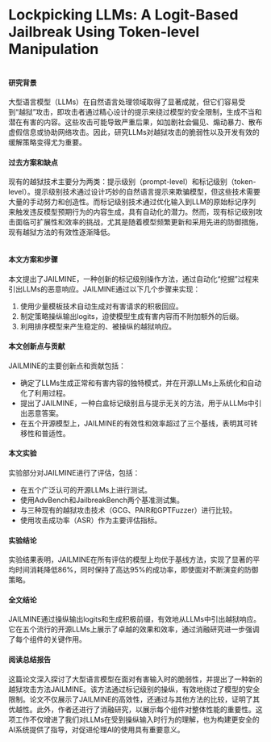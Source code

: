 # Lockpicking LLMs: A Logit-Based Jailbreak Using Token-level Manipulation

<figure><img src="../../.gitbook/assets/image (9) (1) (1) (1) (1) (1) (1).png" alt=""><figcaption></figcaption></figure>

#### 研究背景

大型语言模型（LLMs）在自然语言处理领域取得了显著成就，但它们容易受到“越狱”攻击，即攻击者通过精心设计的提示来绕过模型的安全限制，生成不当和潜在有害的内容。这些攻击可能导致严重后果，如加剧社会偏见、煽动暴力、散布虚假信息或协助网络攻击。因此，研究LLMs对越狱攻击的脆弱性以及开发有效的缓解策略变得尤为重要。

#### 过去方案和缺点

现有的越狱技术主要分为两类：提示级别（prompt-level）和标记级别（token-level）。提示级别技术通过设计巧妙的自然语言提示来欺骗模型，但这些技术需要大量的手动努力和创造性。而标记级别技术通过优化输入到LLM的原始标记序列来触发违反模型预期行为的内容生成，具有自动化的潜力。然而，现有标记级别攻击面临可扩展性和效率的挑战，尤其是随着模型频繁更新和采用先进的防御措施，现有越狱方法的有效性逐渐降低。

<figure><img src="../../.gitbook/assets/image (10) (1) (1) (1) (1) (1).png" alt=""><figcaption></figcaption></figure>

#### 本文方案和步骤

本文提出了JAILMINE，一种创新的标记级别操作方法，通过自动化“挖掘”过程来引出LLMs的恶意响应。JAILMINE通过以下几个步骤来实现：

1. 使用少量模板技术自动生成对有害请求的积极回应。
2. 制定策略操纵输出logits，迫使模型生成有害内容而不附加额外的后缀。
3. 利用排序模型来产生稳定的、被操纵的越狱响应。

#### 本文创新点与贡献

JAILMINE的主要创新点和贡献包括：

* 确定了LLMs生成正常和有害内容的独特模式，并在开源LLMs上系统化和自动化了利用过程。
* 提出了JAILMINE，一种白盒标记级别且与提示无关的方法，用于从LLMs中引出恶意答案。
* 在五个开源模型上，JAILMINE的有效性和效率超过了三个基线，表明其可转移性和普适性。

#### 本文实验

实验部分对JAILMINE进行了评估，包括：

* 在五个广泛认可的开源LLMs上进行测试。
* 使用AdvBench和JailbreakBench两个基准测试集。
* 与三种现有的越狱攻击技术（GCG、PAIR和GPTFuzzer）进行比较。
* 使用攻击成功率（ASR）作为主要评估指标。

#### 实验结论

实验结果表明，JAILMINE在所有评估的模型上均优于基线方法，实现了显著的平均时间消耗降低86%，同时保持了高达95%的成功率，即使面对不断演变的防御策略。

#### 全文结论

JAILMINE通过操纵输出logits和生成积极前缀，有效地从LLMs中引出越狱响应。它在五个流行的开源LLMs上展示了卓越的效果和效率，通过消融研究进一步强调了每个组件的关键作用。

#### 阅读总结报告

这篇论文深入探讨了大型语言模型在面对有害输入时的脆弱性，并提出了一种新的越狱攻击方法JAILMINE。该方法通过标记级别的操纵，有效地绕过了模型的安全限制。论文不仅展示了JAILMINE的高效性，还通过与其他方法的比较，证明了其优越性。此外，作者还进行了消融研究，以展示每个组件对整体性能的重要性。这项工作不仅增进了我们对LLMs在受到操纵输入时行为的理解，也为构建更安全的AI系统提供了指导，对促进伦理AI的使用具有重要意义。

